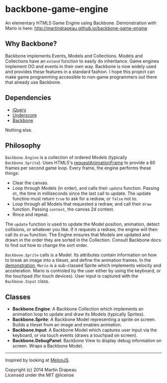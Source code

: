 backbone-game-engine
====================

An elementary HTML5 Game Engine using Backbone. Demonstration with Mario is here:
http://martindrapeau.github.io/backbone-game-engine


Why Backbone?
-------------

Backbone implements Events, Models and Collections. Models and Collections have an `extend` function to easily do inheritance. Game engines implement OO and events in their own way. Backbone is now widely used and provides these features in a standard fashion. I hope this project can make game programming accessible to non-game programmers out there that already use Backbone.


Dependencies
------------

- [jQuery](http://jquery.com/)
- [Underscore](http://underscorejs.org/)
- [Backbone](http://backbonejs.org/)

Nothing else.


Philosophy
----------

`Backbone.Engine` is a collection of ordered Models (typically `Backbone.Sprite`). Uses HTML5's [requestAnimationFrame](https://developer.mozilla.org/en/docs/Web/API/window.requestAnimationFrame) to provide a 60 frames per second game loop. Every frame, the engine performs these things:
- Clear the canvas.
- Loop through Models (in order), and calls their `update` function. Passing `dt`, the time in milliseconds since the last call to update. The update functino must return `true` to ask for a redraw, or `false` not to.
- Loop through all Models that requested a redraw, and call their `draw` function. Passing `context`, the canvas 2d context.
- Rince and repeat.

The `update` function is used to update the Model position, animation, detect collisions, or whatever you like. If it requests a redraw, the engine will then call its `draw` function. The Engine ensures that Models are updated and drawn in the order they are sorted in the Collection. Consult Backbone docs to find out how to change the sort order.

`Backbone.Sprite` calls is a Model. Its attributes contain information on how to break an image into a tileset, and define the animation frames. In the [demonstration](http://martindrapeau.github.io/backbone-game-engine), `Mario` is a sub-classed Sprite which implements velocity and acceleration. Mario is controled by the user either by using the keyboard, or the touchpad (for touch devices). User input is captured with the `Backbone.Input` class.

Classes
-------

- **Backbone.Engine**: A Backbone Collection which implements an animation loop to update and draw its Models (typically Sprites).
- **Backbone.Sprite**: A Backbone Model representing a sprite on screen. Builds a tileset from an image and enables animation.
- **Backbone.Input**: A Backbone Model which captures user input via the keyboard, or via touch events (draws a touchpad on screen).
- **Backbone.DebugPanel**: Backbone View to display debug information on screen. Wraps a Backbone Model.

* * *

Inspired by looking at [MelonJS](https://github.com/melonjs/melonjs).

Copyright (c) 2014 Martin Drapeau<br/>
Licensed under the MIT @license